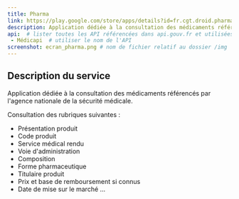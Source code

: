 ```yaml
---
title: Pharma
link: https://play.google.com/store/apps/details?id=fr.cgt.droid.pharma
description: Application dédiée à la consultation des médicaments référencés par l'agence nationale de la sécurité médicale. 
api:  # lister toutes les API référencées dans api.gouv.fr et utilisées par le service
 - Médicapi  # utiliser le nom de l'API
screenshot: ecran_pharma.png # nom de fichier relatif au dossier /img
---
```


## Description du service

Application dédiée à la consultation des médicaments référencés par l'agence nationale de la sécurité médicale. 

Consultation des rubriques suivantes :
- Présentation produit
- Code produit
- Service médical rendu
- Voie d'administration
- Composition
- Forme pharmaceutique
- Titulaire produit
- Prix et base de remboursement si connus
- Date de mise sur le marché
...

